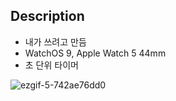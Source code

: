 ## Description
- 내가 쓰려고 만듬
- WatchOS 9, Apple Watch 5 44mm
- 초 단위 타이머

![ezgif-5-742ae76dd0](https://user-images.githubusercontent.com/39591419/202371876-e81131a8-6c4b-4473-846d-72c9f735807b.gif)

